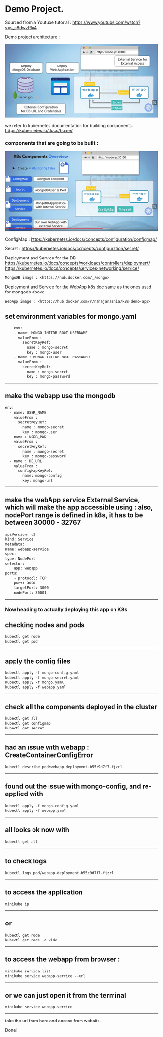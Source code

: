 
# Demo Project.

Sourced from a Youtube tutorial : https://www.youtube.com/watch?v=s_o8dwzRlu4

Demo project architecture : 

![Alt text](image.png)

we refer to kubernetes documentation for building components.
<https://kubernetes.io/docs/home/>

### components that are going to be built : 

![Alt text](image-1.png)

ConfigMap : <https://kubernetes.io/docs/concepts/configuration/configmap/>

Secret : <https://kubernetes.io/docs/concepts/configuration/secret/>

Deployment and Service for the DB 
<https://kubernetes.io/docs/concepts/workloads/controllers/deployment/>
<https://kubernetes.io/docs/concepts/services-networking/service/>

    MongoDB image : <https://hub.docker.com/_/mongo>

Deployment and Service for the WebApp
k8s doc same as the ones used for mongodb above
    
    WebApp image : <https://hub.docker.com/r/nanajanashia/k8s-demo-app>

set environment variables for mongo.yaml 
---
        env:
        - name: MONGO_INITDB_ROOT_USERNAME
          valueFrom :
            secretKeyRef:
              name : mongo-secret
              key : mongo-user
        - name : MONGO_INITDB_ROOT_PASSWORD
          valueFrom :
            secretKeyRef:
              name : mongo-secret
              key : mongo-password
---

make the webapp use the mongodb
---
    env:
      - name: USER_NAME
        valueFrom :
          secretKeyRef:
            name : mongo-secret 
            key : mongo-user
      - name : USER_PWD
        valueFrom :
          secretKeyRef:
            name : mongo-secret
            key : mongo-password
      - name : DB_URL
        valueFrom :
          configMapKeyRef:
            name: mongo-config
            key: mongo-url
---

make the webApp service External Service, which will make the app accessible using <nodeIP>:<nodePort>
also, nodePort range is defined in k8s, it has to be between 30000 - 32767
---
    apiVersion: v1
    kind: Service
    metadata:
    name: webapp-service
    spec:
    type: NodePort
    selector:
        app: webapp
    ports:
        - protocol: TCP
        port: 3000
        targetPort: 3000
        nodePort: 30001
---

### Now heading to actually deploying this app on K8s

checking nodes and pods 
---
    kubectl get node
    kubectl get pod
---

apply the config files 
---
    kubectl apply -f mongo-config.yaml
    kubectl apply -f mongo-secret.yaml
    kubectl apply -f mongo.yaml
    kubectl apply -f webapp.yaml
---

check all the components deployed in the cluster 
---
    kubectl get all
    kubectl get configmap
    kubectl get secret
---

had an issue with webapp : CreateContainerConfigError
---
    kubectl describe pod/webapp-deployment-b55c9d7f7-fjzrl
---

found out the issue with mongo-config, and re-applied with 
---
    kubectl apply -f mongo-config.yaml
    kubectl apply -f webapp.yaml
---

all looks ok now with 
---
    kubectl get all
---

to check logs 
---
    kubectl logs pod/webapp-deployment-b55c9d7f7-fjzrl
---

to access the application 
---
    minikube ip
---

or
---
    kubectl get node
    kubectl get node -o wide
---

to access the webapp from browser : 
---
    minikube service list
    minikube service webapp-service --url
---

or we can just open it from the terminal 
---
    minikube service webapp-service
---

take the url from here and access from website.

Done!

